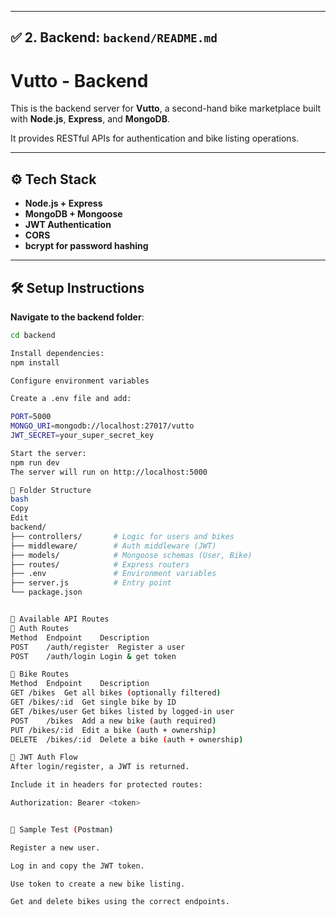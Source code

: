 
---

## ✅ **2. Backend: `backend/README.md`**

# Vutto - Backend

This is the backend server for **Vutto**, a second-hand bike marketplace built with **Node.js**, **Express**, and **MongoDB**.

It provides RESTful APIs for authentication and bike listing operations.

---

## ⚙️ Tech Stack

- **Node.js + Express**
- **MongoDB + Mongoose**
- **JWT Authentication**
- **CORS**
- **bcrypt for password hashing**

---

## 🛠️ Setup Instructions

**Navigate to the backend folder**:
   ```bash
   cd backend

Install dependencies:
npm install

Configure environment variables

Create a .env file and add:

PORT=5000
MONGO_URI=mongodb://localhost:27017/vutto
JWT_SECRET=your_super_secret_key

Start the server:
npm run dev
The server will run on http://localhost:5000

📁 Folder Structure
bash
Copy
Edit
backend/
├── controllers/       # Logic for users and bikes
├── middleware/        # Auth middleware (JWT)
├── models/            # Mongoose schemas (User, Bike)
├── routes/            # Express routers
├── .env               # Environment variables
├── server.js          # Entry point
└── package.json


📌 Available API Routes
🔐 Auth Routes
Method	Endpoint	Description
POST	/auth/register	Register a user
POST	/auth/login	Login & get token

🛵 Bike Routes
Method	Endpoint	Description
GET	/bikes	Get all bikes (optionally filtered)
GET	/bikes/:id	Get single bike by ID
GET	/bikes/user	Get bikes listed by logged-in user
POST	/bikes	Add a new bike (auth required)
PUT	/bikes/:id	Edit a bike (auth + ownership)
DELETE	/bikes/:id	Delete a bike (auth + ownership)

🔐 JWT Auth Flow
After login/register, a JWT is returned.

Include it in headers for protected routes:

Authorization: Bearer <token>


🧪 Sample Test (Postman)

Register a new user.

Log in and copy the JWT token.

Use token to create a new bike listing.

Get and delete bikes using the correct endpoints.


